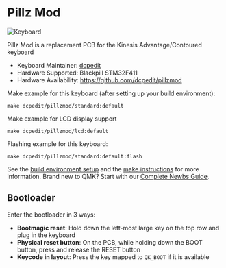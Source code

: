 # Pillz Mod

![Keyboard](https://i.imgur.com/1ZAMhn9.jpeg)

Pillz Mod is a replacement PCB for the Kinesis Advantage/Contoured keyboard

* Keyboard Maintainer: [dcpedit](https://github.com/dcpedit)
* Hardware Supported: Blackpill STM32F411
* Hardware Availability: https://github.com/dcpedit/pillzmod

Make example for this keyboard (after setting up your build environment):

    make dcpedit/pillzmod/standard:default

Make example for LCD display support

    make dcpedit/pillzmod/lcd:default

Flashing example for this keyboard:

    make dcpedit/pillzmod/standard:default:flash

See the [build environment setup](https://docs.qmk.fm/#/getting_started_build_tools) and the [make instructions](https://docs.qmk.fm/#/getting_started_make_guide) for more information. Brand new to QMK? Start with our [Complete Newbs Guide](https://docs.qmk.fm/#/newbs).

## Bootloader

Enter the bootloader in 3 ways:

* **Bootmagic reset**: Hold down the left-most large key on the top row and plug in the keyboard
* **Physical reset button**: On the PCB, while holding down the BOOT button, press and release the RESET button
* **Keycode in layout**: Press the key mapped to `QK_BOOT` if it is available